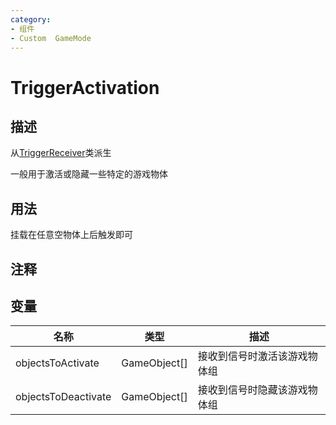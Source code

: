 ```yaml
---
category: 
- 组件
- Custom  GameMode
---
```

# TriggerActivation
## 描述
从[TriggerReceiver](./TriggerReceiver.md)类派生

一般用于激活或隐藏一些特定的游戏物体
## 用法

挂载在任意空物体上后触发即可

## 注释

## 变量
| 名称 | 类型 | 描述 |
| ----------- | ----------- | ----------- |
| objectsToActivate | GameObject[] | 接收到信号时激活该游戏物体组 |  
| objectsToDeactivate | GameObject[] | 接收到信号时隐藏该游戏物体组 |  
